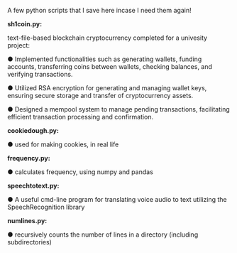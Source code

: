 A few python scripts that I save here incase I need them again!

**sh1coin.py:**

text-file-based blockchain cryptocurrency completed for a univesity project:

● Implemented functionalities such as generating wallets, funding accounts, transferring coins between wallets, checking balances, and verifying transactions.

● Utilized RSA encryption for generating and managing wallet keys, ensuring secure storage and transfer of cryptocurrency assets.

● Designed a mempool system to manage pending transactions, facilitating efficient transaction processing and confirmation.


**cookiedough.py:**

● used for making cookies, in real life


**frequency.py:**

● calculates frequency, using numpy and pandas


**speechtotext.py:**

● A useful cmd-line program for translating voice audio to text utilizing the SpeechRecognition library

**numlines.py:**

● recursively counts the number of lines in a directory (including subdirectories)
